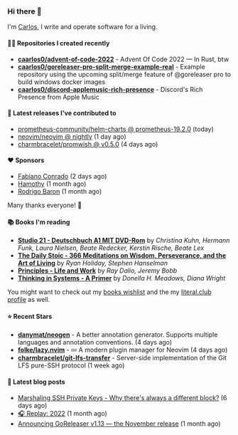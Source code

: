 ### Hi there 👋

I'm [Carlos](https://caarlos0.dev), I write and operate software for a living.

#### 👨‍💻 Repositories I created recently
- **[caarlos0/advent-of-code-2022](https://github.com/caarlos0/advent-of-code-2022)** - Advent Of Code 2022 — In Rust, btw
- **[caarlos0/goreleaser-pro-split-merge-example-real](https://github.com/caarlos0/goreleaser-pro-split-merge-example-real)** - Example repository using the upcoming split/merge feature of @goreleaser pro to build windows docker images
- **[caarlos0/discord-applemusic-rich-presence](https://github.com/caarlos0/discord-applemusic-rich-presence)** - Discord&#39;s Rich Presence from Apple Music

#### 🚀 Latest releases I've contributed to


- [prometheus-community/helm-charts @ prometheus-19.2.0](https://github.com/prometheus-community/helm-charts/releases/tag/prometheus-19.2.0) (today)
- [neovim/neovim @ nightly](https://github.com/neovim/neovim/releases/tag/nightly) (1 day ago)
- [charmbracelet/promwish @ v0.5.0](https://github.com/charmbracelet/promwish/releases/tag/v0.5.0) (4 days ago)

#### ❤️ Sponsors
- [Fabiano Conrado](https://github.com/fabianohkd) (2 days ago)
- [Hamothy](https://github.com/sgoudham) (1 month ago)
- [Rodrigo Baron](https://github.com/rodrigobaron) (1 month ago)

Many thanks everyone! 🙏

#### 📚 Books I'm reading
- **[Studio 21 - Deutschbuch A1 MIT DVD-Rom](https://literal.club/caarlos0/book/laura-nielsen-hermann-funk-beate-redecker-christina-kuhn-kerstin-rische-beate-lex-studio-21-c60yd)** by _Christina Kuhn, Hermann Funk, Laura Nielsen, Beate Redecker, Kerstin Rische, Beate Lex_
- **[The Daily Stoic - 366 Meditations on Wisdom, Perseverance, and the Art of Living](https://literal.club/caarlos0/book/the-daily-stoic-lbfbd)** by _Ryan Holiday, Stephen Hanselman_
- **[Principles - Life and Work](https://literal.club/caarlos0/book/ray-dalioray-daliojeremy-bobbprinciples-a9caw)** by _Ray Dalio, Jeremy Bobb_
- **[Thinking in Systems - A Primer](https://literal.club/caarlos0/book/thinking-in-systems-0q34a)** by _Donella H. Meadows, Diana Wright_

You might want to check out my [books
wishlist](https://www.amazon.com.br/hz/wishlist/ls/EB8P7VS717SV) and the my
[literal.club profile](https://literal.club/caarlos0) as well.

#### ⭐ Recent Stars
- **[danymat/neogen](https://github.com/danymat/neogen)** - A better annotation generator. Supports multiple languages and annotation conventions. (4 days ago)
- **[folke/lazy.nvim](https://github.com/folke/lazy.nvim)** - 💤 A modern plugin manager for Neovim (4 days ago)
- **[charmbracelet/git-lfs-transfer](https://github.com/charmbracelet/git-lfs-transfer)** - Server-side implementation of the Git LFS pure-SSH protocol (1 week ago)

#### 📄 Latest blog posts
- [Marshaling SSH Private Keys - Why there&#39;s always a different block?](https://carlosbecker.com/posts/ssh-marshal-private-key/) (6 days ago)
- [🎧 Replay: 2022](https://carlosbecker.com/posts/replay-2022/) (1 month ago)
- [Announcing GoReleaser v1.13 — the November release](https://carlosbecker.com/posts/goreleaser-v1.13/) (1 month ago)
